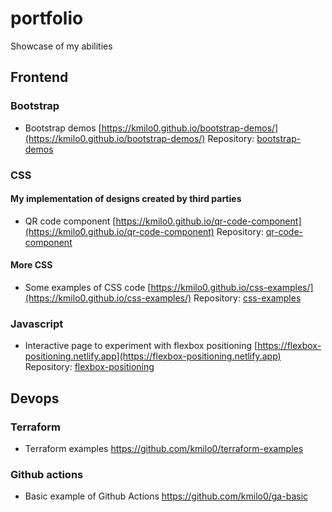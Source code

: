 # portfolio
Showcase of my abilities

## Frontend 

### Bootstrap
- Bootstrap demos [https://kmilo0.github.io/bootstrap-demos/](https://kmilo0.github.io/bootstrap-demos/) Repository: [bootstrap-demos](https://github.com/kmilo0/bootstrap-demos)

### CSS
#### My implementation of designs created by third parties
- QR code component [https://kmilo0.github.io/qr-code-component](https://kmilo0.github.io/qr-code-component) Repository: [qr-code-component](https://github.com/kmilo0/qr-code-component)

#### More CSS
- Some examples of CSS code [https://kmilo0.github.io/css-examples/](https://kmilo0.github.io/css-examples/) Repository: [css-examples](https://github.com/kmilo0/css-examples)

### Javascript
- Interactive page to experiment with flexbox positioning [https://flexbox-positioning.netlify.app](https://flexbox-positioning.netlify.app) Repository: [flexbox-positioning](https://github.com/kmilo0/flexbox-positioning)

## Devops
### Terraform
- Terraform examples https://github.com/kmilo0/terraform-examples

### Github actions
- Basic example of Github Actions https://github.com/kmilo0/ga-basic
